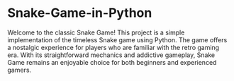# Snake-Game-in-Python

Welcome to the classic Snake Game! This project is a simple implementation of the timeless Snake game using Python. The game offers a nostalgic experience for players who are familiar with the retro gaming era. With its straightforward mechanics and addictive gameplay, Snake Game remains an enjoyable choice for both beginners and experienced gamers.
